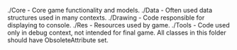 ./Core - Core game functionality and models.
./Data - Often used data structures used in many contexts.
./Drawing - Code responsible for displaying to console.
./Res - Resources used by game.
./Tools - Code used only in debug context, not intended for final game. All classes in this folder should have ObsoleteAttribute set.